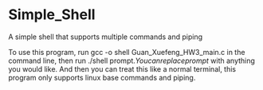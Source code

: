 # Simple_Shell
A simple shell that supports multiple commands and piping

To use this program, run gcc -o shell Guan_Xuefeng_HW3_main.c in the command line, then run ./shell prompt$. You can replace prompt$ with anything you would like. 
And then you can treat this like a normal terminal, this program only supports linux base commands and piping.
